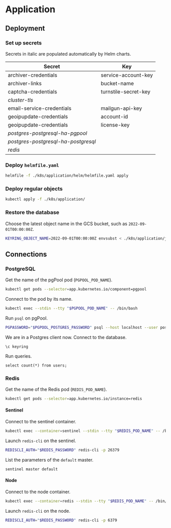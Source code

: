 # Application

## Deployment

### Set up secrets

Secrets in italic are populated automatically by Helm charts.

| Secret | Key |
| --- | --- |
| archiver-credentials | service-account-key |
| archiver-links | bucket-name |
| captcha-credentials | turnstile-secret-key |
| *cluster-tls* | |
| email-service-credentials | mailgun-api-key |
| geoipupdate-credentials | account-id |
| geoipupdate-credentials | license-key |
| *postgres-postgresql-ha-pgpool* | |
| *postgres-postgresql-ha-postgresql* | |
| *redis* | |

### Deploy `helmfile.yaml`

```sh
helmfile -f ./k8s/application/helm/helmfile.yaml apply
```

### Deploy regular objects

```sh
kubectl apply -f ./k8s/application/
```

### Restore the database

Choose the latest object name in the GCS bucket, such as `2022-09-01T00:00:00Z`.

```sh
KEYRING_OBJECT_NAME=2022-09-01T00:00:00Z envsubst < ./k8s/application/jobs/restorer_job.yaml | kubectl create -f -
```

## Connections

### PostgreSQL

Get the name of the pgPool pod (`PGPOOL_POD_NAME`).

```sh
kubectl get pods --selector=app.kubernetes.io/component=pgpool
```

Connect to the pod by its name.

```sh
kubectl exec --stdin --tty "$PGPOOL_POD_NAME" -- /bin/bash
```

Run `psql` on pgPool.

```sh
PGPASSWORD="$PGPOOL_POSTGRES_PASSWORD" psql --host localhost --user postgres
```

We are in a Postgres client now. Connect to the database.

```
\c keyring
```

Run queries.

```
select count(*) from users;
```

### Redis

Get the name of the Redis pod (`REDIS_POD_NAME`).

```sh
kubectl get pods --selector=app.kubernetes.io/instance=redis
```

#### Sentinel

Connect to the sentinel container.

```sh
kubectl exec --container=sentinel --stdin --tty "$REDIS_POD_NAME" -- /bin/bash
```

Launch `redis-cli` on the sentinel.

```sh
REDISCLI_AUTH="$REDIS_PASSWORD" redis-cli -p 26379
```

List the parameters of the `default` master.

```
sentinel master default
```

#### Node

Connect to the node container.

```sh
kubectl exec --container=redis --stdin --tty "$REDIS_POD_NAME" -- /bin/bash
```

Launch `redis-cli` on the node.

```sh
REDISCLI_AUTH="$REDIS_PASSWORD" redis-cli -p 6379
```
